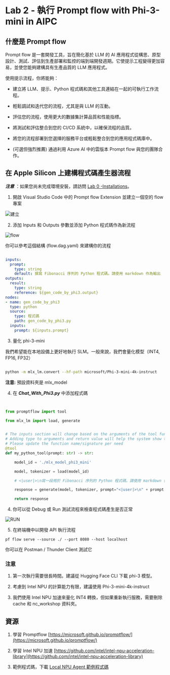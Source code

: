 ﻿# **Lab 2 - 執行 Prompt flow with Phi-3-mini in AIPC**

## **什麼是 Prompt flow**

Prompt flow 是一套開發工具，旨在簡化基於 LLM 的 AI 應用程式從構思、原型設計、測試、評估到生產部署和監控的端到端開發週期。它使提示工程變得更加容易，並使您能夠建構具有生產品質的 LLM 應用程式。

使用提示流程，你將能夠：

- 建立將 LLM、提示、Python 程式碼和其他工具連結在一起的可執行工作流程。

- 輕鬆調試和迭代您的流程，尤其是與 LLM 的互動。

- 評估您的流程，使用更大的數據集計算品質和性能指標。

- 將測試和評估整合到您的 CI/CD 系統中，以確保流程的品質。

- 將您的流程部署到您選擇的服務平台或輕鬆整合到您的應用程式碼庫中。

- (可選但強烈推薦) 通過利用 Azure AI 中的雲版本 Prompt flow 與您的團隊合作。

## **在 Apple Silicon 上建構程式碼產生器流程**

***注意*** ：如果您尚未完成環境安裝，請訪問 [Lab 0 -Installations](./01.Installations.md)。

1. 開啟 Visual Studio Code 中的 Prompt flow Extension 並建立一個空的 flow 專案

![建立](../../../../../imgs/07/01/pf_create.png)

2. 添加 Inputs 和 Outputs 參數並添加 Python 程式碼作為新流程

![flow](../../../../../imgs/07/01/pf_flow.png)

你可以參考這個結構 (flow.dag.yaml) 來建構你的流程

```yaml

inputs:
  prompt:
    type: string
    default: 撰寫 Fibonacci 序列的 Python 程式碼。請使用 markdown 作為輸出
outputs:
  result:
    type: string
    reference: ${gen_code_by_phi3.output}
nodes:
- name: gen_code_by_phi3
  type: python
  source:
    type: 程式碼
    path: gen_code_by_phi3.py
  inputs:
    prompt: ${inputs.prompt}

```

3. 量化 phi-3-mini

我們希望能在本地設備上更好地執行 SLM。一般來說，我們會量化模型（INT4, FP16, FP32）

```bash

python -m mlx_lm.convert --hf-path microsoft/Phi-3-mini-4k-instruct

```

**注意:** 預設資料夾是 mlx_model

4. 在 ***Chat_With_Phi3.py*** 中添加程式碼

```python


from promptflow import tool

from mlx_lm import load, generate


# The inputs section will change based on the arguments of the tool function, after you save the code
# Adding type to arguments and return value will help the system show the types properly
# Please update the function name/signature per need
@tool
def my_python_tool(prompt: str) -> str:

    model_id = './mlx_model_phi3_mini'

    model, tokenizer = load(model_id)

    # <|user|>\n寫一段用於 Fibonacci 序列的 Python 程式碼。請使用 markdown 作為輸出<|end|>\n<|assistant|>

    response = generate(model, tokenizer, prompt="<|user|>\n" + prompt  + "<|end|>\n<|assistant|>", max_tokens=2048, verbose=True)

    return response


```

4. 你可以從 Debug 或 Run 測試流程來檢查程式碼產生是否正常

![RUN](../../../../../imgs/07/01/pf_run.png)

5. 在終端機中以開發 API 執行流程

```
pf flow serve --source ./ --port 8080 --host localhost
```

你可以在 Postman / Thunder Client 測試它

### **注意**

1. 第一次執行需要很長時間。建議從 Hugging Face CLI 下載 phi-3 模型。

2. 考慮到 Intel NPU 的計算能力有限，建議使用 Phi-3-mini-4k-instruct

3. 我們使用 Intel NPU 加速來量化 INT4 轉換，但如果重新執行服務，需要刪除 cache 和 nc_workshop 資料夾。

## **資源**

1. 學習 Promptflow [https://microsoft.github.io/promptflow/](https://microsoft.github.io/promptflow/)

2. 學習 Intel NPU 加速 [https://github.com/intel/intel-npu-acceleration-library](https://github.com/intel/intel-npu-acceleration-library)

3. 範例程式碼，下載 [Local NPU Agent 範例程式碼](../../../../../code/07.Lab/01/AIPC/local-npu-agent/)


